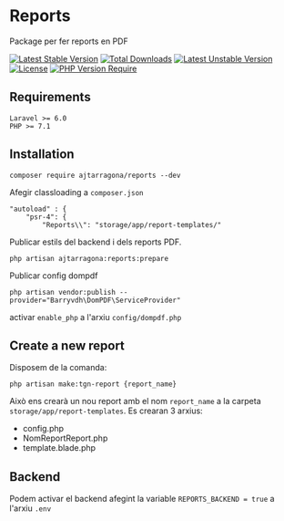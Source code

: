 # Reports
Package per fer reports en PDF

[![Latest Stable Version](http://poser.pugx.org/ajtarragona/reports/v)](https://packagist.org/packages/ajtarragona/reports) [![Total Downloads](http://poser.pugx.org/ajtarragona/reports/downloads)](https://packagist.org/packages/ajtarragona/reports) [![Latest Unstable Version](http://poser.pugx.org/ajtarragona/reports/v/unstable)](https://packagist.org/packages/ajtarragona/reports) [![License](http://poser.pugx.org/ajtarragona/reports/license)](https://packagist.org/packages/ajtarragona/reports) [![PHP Version Require](http://poser.pugx.org/ajtarragona/reports/require/php)](https://packagist.org/packages/ajtarragona/reports)

## Requirements
    Laravel >= 6.0
    PHP >= 7.1

## Installation
```
composer require ajtarragona/reports --dev
```

Afegir classloading a  `composer.json`

```
"autoload" : {
    "psr-4": {
        "Reports\\": "storage/app/report-templates/"

```

Publicar estils del backend i dels reports PDF.
```
php artisan ajtarragona:reports:prepare
```

Publicar config dompdf
```
php artisan vendor:publish --provider="Barryvdh\DomPDF\ServiceProvider"
```
activar `enable_php` a l'arxiu `config/dompdf.php`

## Create a new report
Disposem de la comanda:
```
php artisan make:tgn-report {report_name}
```

Això ens crearà un nou report amb el nom  `report_name` a la carpeta `storage/app/report-templates`.
Es crearan 3 arxius:
- config.php
- NomReportReport.php
- template.blade.php

## Backend
 Podem activar el backend afegint la variable `REPORTS_BACKEND = true` a l'arxiu `.env`

